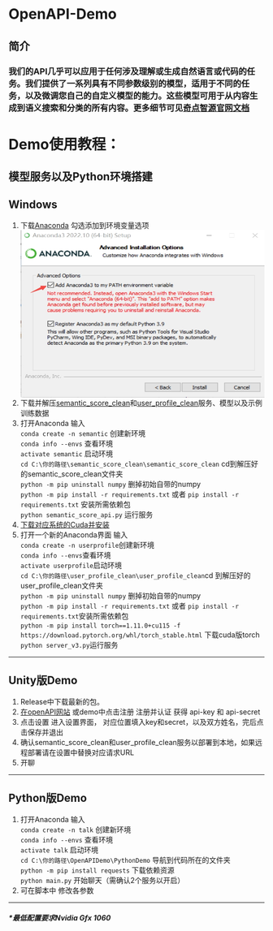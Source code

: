 # OpenAPI-Demo

## 简介
### 我们的API几乎可以应用于任何涉及理解或生成自然语言或代码的任务。我们提供了一系列具有不同参数级别的模型，适用于不同的任务，以及微调您自己的自定义模型的能力。这些模型可用于从内容生成到语义搜索和分类的所有内容。更多细节可见[奇点智源官网文档](https://openapi.singularity-ai.com)

# Demo使用教程：
## 模型服务以及Python环境搭建  
## Windows
1. 下载[Anaconda](https://www.anaconda.com/) 勾选添加到环境变量选项  
      <img src="./p/2c75f4cd-d1c1-4e9d-96b2-96c4c246c18b.jpeg" width = "500" height = "330" alt="图片名称" align=center />
2. 下载并解压[semantic_score_clean](http://open-dialogue.singularity-ai.com/open_dialogue/share_model/semantic_score_clean.zip)和[user_profile_clean](http://open-dialogue.singularity-ai.com/open_dialogue/share_model/user_profile_clean.zip)服务、模型以及示例训练数据   
3. 打开Anaconda 输入  
      `conda create -n semantic` 创建新环境  
      `conda info --envs` 查看环境   
      `activate semantic` 启动环境   
      `cd C:\你的路径\semantic_score_clean\semantic_score_clean` cd到解压好的semantic_score_clean文件夹  
      `python -m pip uninstall numpy` 删掉初始自带的numpy  
      `python -m pip install -r requirements.txt` 或者 `pip install -r requirements.txt` 安装所需依赖包   
      `python semantic_score_api.py` 运行服务
4. [下载对应系统的Cuda并安装](https://developer.nvidia.com/cuda-downloads)
5. 打开一个新的Anaconda界面 输入  
   `conda create -n userprofile`创建新环境  
   `conda info --envs`查看环境   
   `activate userprofile`启动环境   
   `cd C:\你的路径\user_profile_clean\user_profile_clean`cd  到解压好的user_profile_clean文件夹  
   `python -m pip uninstall numpy`  删掉初始自带的numpy   
   `python -m pip install -r requirements.txt` 或者 `pip install -r requirements.txt`安装所需依赖包   
   `python -m pip install torch==1.11.0+cu115 -f https://download.pytorch.org/whl/torch_stable.html` 下载cuda版torch      
   `python server_v3.py`运行服务

***
## Unity版Demo
1.  Release中下载最新的包。
2.  [在openAPI网站](https://openapi.singularity-ai.com/index.html#/login) 或demo中点击注册 注册并认证 获得 api-key 和 api-secret
3.  点击设置 进入设置界面， 对应位置填入key和secret，以及双方姓名，完后点击保存并退出
4.  确认semantic_score_clean和user_profile_clean服务以部署到本地，如果远程部署请在设置中替换对应请求URL
5.  开聊
***
## Python版Demo
1. 打开Anaconda 输入  
    `conda create -n talk` 创建新环境  
    `conda info --envs` 查看环境   
    `activate talk` 启动环境   
    `cd C:\你的路径\OpenAPIDemo\PythonDemo` 导航到代码所在的文件夹  
    `python -m pip install requests` 下载依赖资源  
    `python main.py` 开始聊天（需确认2个服务以开启） 
2. 可在脚本中 修改各参数
***
##### *最低配置要求Nvidia Gfx 1060
